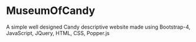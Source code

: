 # MuseumOfCandy
A simple well designed Candy descriptive website made using Bootstrap-4, JavaScript, JQuery, HTML, CSS, Popper.js
